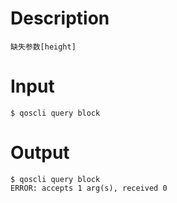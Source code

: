 # Description
```
缺失参数[height]
```
# Input
```
$ qoscli query block
```
# Output
```
$ qoscli query block
ERROR: accepts 1 arg(s), received 0
```